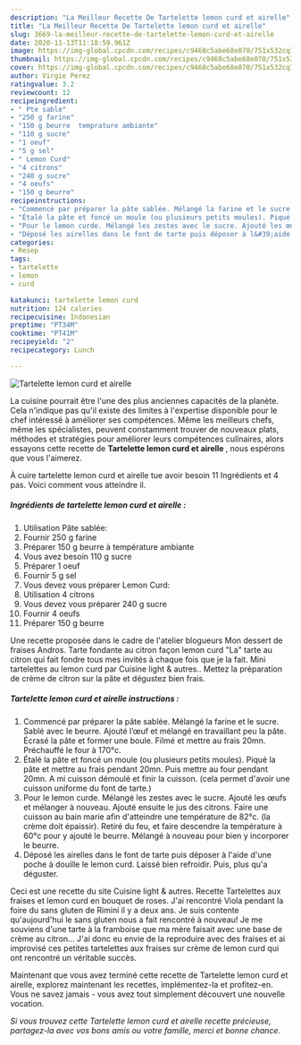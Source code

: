 ```yaml
---
description: "La Meilleur Recette De Tartelette lemon curd et airelle"
title: "La Meilleur Recette De Tartelette lemon curd et airelle"
slug: 3669-la-meilleur-recette-de-tartelette-lemon-curd-et-airelle
date: 2020-11-13T11:18:59.961Z
image: https://img-global.cpcdn.com/recipes/c9468c5abe68e070/751x532cq70/tartelette-lemon-curd-et-airelle-photo-principale-de-la-recette.jpg
thumbnail: https://img-global.cpcdn.com/recipes/c9468c5abe68e070/751x532cq70/tartelette-lemon-curd-et-airelle-photo-principale-de-la-recette.jpg
cover: https://img-global.cpcdn.com/recipes/c9468c5abe68e070/751x532cq70/tartelette-lemon-curd-et-airelle-photo-principale-de-la-recette.jpg
author: Virgie Perez
ratingvalue: 3.2
reviewcount: 12
recipeingredient:
- " Pte sable"
- "250 g farine"
- "150 g beurre  temprature ambiante"
- "110 g sucre"
- "1 oeuf"
- "5 g sel"
- " Lemon Curd"
- "4 citrons"
- "240 g sucre"
- "4 oeufs"
- "150 g beurre"
recipeinstructions:
- "Commencé par préparer la pâte sablée. Mélangé la farine et le sucre. Sablé avec le beurre. Ajouté l’œuf et mélangé en travaillant peu la pâte. Écrasé la pâte et former une boule. Filmé et mettre au frais 20mn. Préchauffé le four à 170°c."
- "Étalé la pâte et foncé un moule (ou plusieurs petits moules). Piqué la pâte et mettre au frais pendant 20mn. Puis mettre au four pendant 20mn. A mi cuisson démoulé et finir la cuisson. (cela permet d&#39;avoir une cuisson uniforme du font de tarte.)"
- "Pour le lemon curde. Mélangé les zestes avec le sucre. Ajouté les œufs et mélanger à nouveau. Ajouté ensuite le jus des citrons. Faire une cuisson au bain marie afin d&#39;atteindre une température de 82°c. (la crème doit épaissir). Retiré du feu, et faire descendre la température à 60°c pour y ajouté le beurre. Mélangé à nouveau pour bien y incorporer le beurre."
- "Déposé les airelles dans le font de tarte puis déposer à l&#39;aide d&#39;une poche à douille le lemon curd. Laissé bien refroidir. Puis, plus qu&#39;a déguster."
categories:
- Resep
tags:
- tartelette
- lemon
- curd

katakunci: tartelette lemon curd 
nutrition: 124 calories
recipecuisine: Indonesian
preptime: "PT34M"
cooktime: "PT41M"
recipeyield: "2"
recipecategory: Lunch

---
```



![Tartelette lemon curd et airelle](https://img-global.cpcdn.com/recipes/c9468c5abe68e070/751x532cq70/tartelette-lemon-curd-et-airelle-photo-principale-de-la-recette.jpg)

La cuisine pourrait être l'une des plus anciennes capacités de la planète. Cela n'indique pas qu'il existe des limites à l'expertise disponible pour le chef intéressé à améliorer ses compétences. Même les meilleurs chefs, même les spécialistes, peuvent constamment trouver de nouveaux plats, méthodes et stratégies pour améliorer leurs compétences culinaires, alors essayons cette recette de <strong> Tartelette lemon curd et airelle </strong>, nous espérons que vous l'aimerez.

<!--inarticleads1-->

À cuire tartelette lemon curd et airelle tue avoir besoin 11 Ingrédients et 4 pas. Voici comment vous atteindre il.

##### Ingrédients de tartelette lemon curd et airelle :

1. Utilisation  Pâte sablée:
1. Fournir 250 g farine
1. Préparer 150 g beurre à température ambiante
1. Vous avez besoin 110 g sucre
1. Préparer 1 oeuf
1. Fournir 5 g sel
1. Vous devez vous préparer  Lemon Curd:
1. Utilisation 4 citrons
1. Vous devez vous préparer 240 g sucre
1. Fournir 4 oeufs
1. Préparer 150 g beurre


Une recette proposée dans le cadre de l&#39;atelier blogueurs Mon dessert de fraises Andros. Tarte fondante au citron façon lemon curd &#34;La&#34; tarte au citron qui fait fondre tous mes invités à chaque fois que je la fait. Mini tartelettes au lemon curd par Cuisine light &amp; autres.. Mettez la préparation de crème de citron sur la pâte et dégustez bien frais. 

<!--inarticleads2-->

##### Tartelette lemon curd et airelle instructions :

1. Commencé par préparer la pâte sablée. Mélangé la farine et le sucre. Sablé avec le beurre. Ajouté l’œuf et mélangé en travaillant peu la pâte. Écrasé la pâte et former une boule. Filmé et mettre au frais 20mn. Préchauffé le four à 170°c.
1. Étalé la pâte et foncé un moule (ou plusieurs petits moules). Piqué la pâte et mettre au frais pendant 20mn. Puis mettre au four pendant 20mn. A mi cuisson démoulé et finir la cuisson. (cela permet d&#39;avoir une cuisson uniforme du font de tarte.)
1. Pour le lemon curde. Mélangé les zestes avec le sucre. Ajouté les œufs et mélanger à nouveau. Ajouté ensuite le jus des citrons. Faire une cuisson au bain marie afin d&#39;atteindre une température de 82°c. (la crème doit épaissir). Retiré du feu, et faire descendre la température à 60°c pour y ajouté le beurre. Mélangé à nouveau pour bien y incorporer le beurre.
1. Déposé les airelles dans le font de tarte puis déposer à l&#39;aide d&#39;une poche à douille le lemon curd. Laissé bien refroidir. Puis, plus qu&#39;a déguster.


Ceci est une recette du site Cuisine light &amp; autres. Recette Tartelettes aux fraises et lemon curd en bouquet de roses. J&#39;ai rencontré Viola pendant la foire du sans gluten de Rimini il y a deux ans. Je suis contente qu&#39;aujourd&#39;hui le sans gluten nous a fait rencontré à nouveau! Je me souviens d&#39;une tarte à la framboise que ma mère faisait avec une base de crème au citron… J&#39;ai donc eu envie de la reproduire avec des fraises et ai improvisé ces petites tartelettes aux fraises sur crème de lemon curd qui ont rencontré un véritable succès. 

<!--inarticleads1-->

<p>
Maintenant que vous avez terminé cette recette de Tartelette lemon curd et airelle, explorez maintenant les recettes, implémentez-la et profitez-en. Vous ne savez jamais - vous avez tout simplement découvert une nouvelle vocation.
</p>

<p>
<i>Si vous trouvez cette Tartelette lemon curd et airelle recette précieuse, partagez-la avec vos bons amis ou votre famille, merci et bonne chance.</i>
</p>
